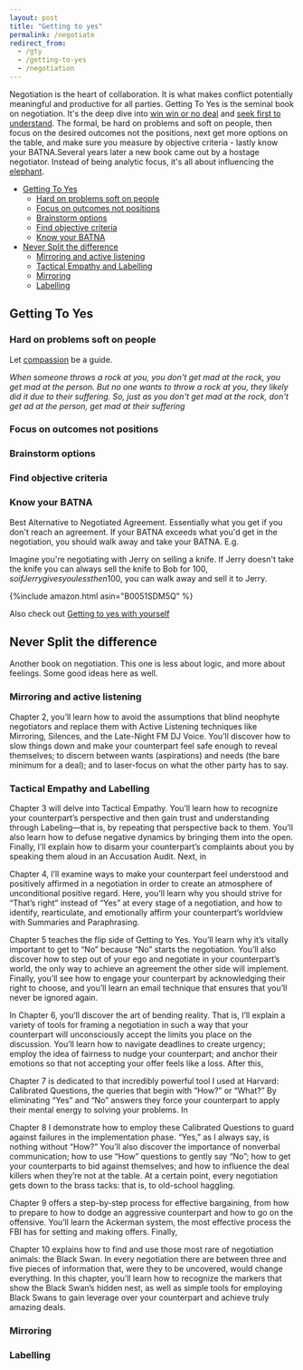 ```yaml
---
layout: post
title: "Getting to yes"
permalink: /negotiate
redirect_from:
  - /gty
  - /getting-to-yes
  - /negotiation
---
```


Negotiation is the heart of collaboration. It is what makes conflict potentially meaningful and productive for all parties. Getting To Yes is the seminal book on negotiation. It's the deep dive into [win win or no deal](/win-win) and [seek first to understand](/first-understand). The formal, be hard on problems and soft on people, then focus on the desired outcomes not the positions, next get more options on the table, and make sure you measure by objective criteria - lastly know your BATNA.Several years later a new book came out by a hostage negotiator. Instead of being analytic focus, it's all about influencing the [elephant](/switch).

<!-- prettier-ignore-start -->
<!-- vim-markdown-toc GFM -->

- [Getting To Yes](#getting-to-yes)
    - [Hard on problems soft on people](#hard-on-problems-soft-on-people)
    - [Focus on outcomes not positions](#focus-on-outcomes-not-positions)
    - [Brainstorm options](#brainstorm-options)
    - [Find objective criteria](#find-objective-criteria)
    - [Know your BATNA](#know-your-batna)
- [Never Split the difference](#never-split-the-difference)
    - [Mirroring and active listening](#mirroring-and-active-listening)
    - [Tactical Empathy and Labelling](#tactical-empathy-and-labelling)
    - [Mirroring](#mirroring)
    - [Labelling](#labelling)

<!-- vim-markdown-toc -->
<!-- prettier-ignore-end -->

## Getting To Yes

### Hard on problems soft on people

Let [compassion](/compassion) be a guide.

_When someone throws a rock at you, you don't get mad at the rock, you get mad at the person. But no one wants to throw a rock at you, they likely did it due to their suffering. So, just as you don't get mad at the rock, don't get ad at the person, get mad at their suffering_

### Focus on outcomes not positions

### Brainstorm options

### Find objective criteria

### Know your BATNA

Best Alternative to Negotiated Agreement. Essentially what you get if you don't reach an agreement. If your BATNA exceeds what you'd get in the negotiation, you should walk away and take your BATNA. E.g.

Imagine you're negotiating with Jerry on selling a knife. If Jerry doesn't take the knife you can always sell the knife to Bob for 100$, so if Jerry gives you less then 100$, you can walk away and sell it to Jerry.

{%include amazon.html asin="B0051SDM5Q" %}

Also check out [Getting to yes with yourself](getting-to-yes-with-yourself)

## Never Split the difference

Another book on negotiation. This one is less about logic, and more about feelings. Some good ideas here as well.

### Mirroring and active listening

Chapter 2, you’ll learn how to avoid the assumptions that blind neophyte negotiators and replace them with Active Listening techniques like Mirroring, Silences, and the Late-Night FM DJ Voice. You’ll discover how to slow things down and make your counterpart feel safe enough to reveal themselves; to discern between wants (aspirations) and needs (the bare minimum for a deal); and to laser-focus on what the other party has to say.

### Tactical Empathy and Labelling

Chapter 3 will delve into Tactical Empathy. You’ll learn how to recognize your counterpart’s perspective and then gain trust and understanding through Labeling—that is, by repeating that perspective back to them. You’ll also learn how to defuse negative dynamics by bringing them into the open. Finally, I’ll explain how to disarm your counterpart’s complaints about you by speaking them aloud in an Accusation Audit. Next, in

Chapter 4, I’ll examine ways to make your counterpart feel understood and positively affirmed in a negotiation in order to create an atmosphere of unconditional positive regard. Here, you’ll learn why you should strive for “That’s right” instead of “Yes” at every stage of a negotiation, and how to identify, rearticulate, and emotionally affirm your counterpart’s worldview with Summaries and Paraphrasing.

Chapter 5 teaches the flip side of Getting to Yes. You’ll learn why it’s vitally important to get to “No” because “No” starts the negotiation. You’ll also discover how to step out of your ego and negotiate in your counterpart’s world, the only way to achieve an agreement the other side will implement. Finally, you’ll see how to engage your counterpart by acknowledging their right to choose, and you’ll learn an email technique that ensures that you’ll never be ignored again.

In Chapter 6, you’ll discover the art of bending reality. That is, I’ll explain a variety of tools for framing a negotiation in such a way that your counterpart will unconsciously accept the limits you place on the discussion. You’ll learn how to navigate deadlines to create urgency; employ the idea of fairness to nudge your counterpart; and anchor their emotions so that not accepting your offer feels like a loss. After this,

Chapter 7 is dedicated to that incredibly powerful tool I used at Harvard: Calibrated Questions, the queries that begin with “How?” or “What?” By eliminating “Yes” and “No” answers they force your counterpart to apply their mental energy to solving your problems. In

Chapter 8 I demonstrate how to employ these Calibrated Questions to guard against failures in the implementation phase. “Yes,” as I always say, is nothing without “How?” You’ll also discover the importance of nonverbal communication; how to use “How” questions to gently say “No”; how to get your counterparts to bid against themselves; and how to influence the deal killers when they’re not at the table. At a certain point, every negotiation gets down to the brass tacks: that is, to old-school haggling.

Chapter 9 offers a step-by-step process for effective bargaining, from how to prepare to how to dodge an aggressive counterpart and how to go on the offensive. You’ll learn the Ackerman system, the most effective process the FBI has for setting and making offers. Finally,

Chapter 10 explains how to find and use those most rare of negotiation animals: the Black Swan. In every negotiation there are between three and five pieces of information that, were they to be uncovered, would change everything. In this chapter, you’ll learn how to recognize the markers that show the Black Swan’s hidden nest, as well as simple tools for employing Black Swans to gain leverage over your counterpart and achieve truly amazing deals.

### Mirroring

### Labelling
